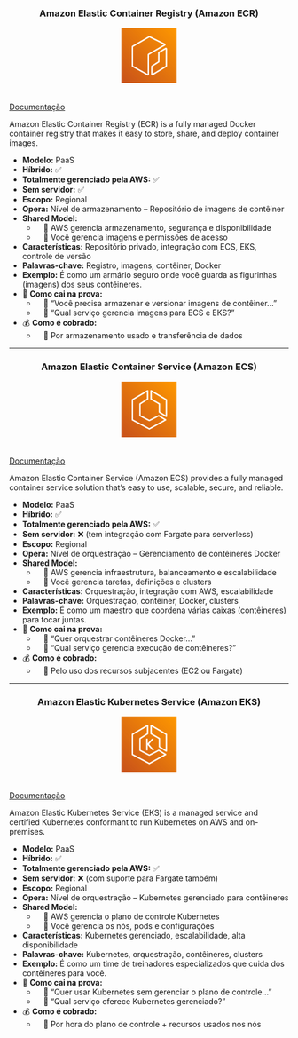 <div align="center">
  <h3>Amazon Elastic Container Registry (Amazon ECR)</h3>
  <img src="../assets/conteineres/Elastic Container Registry.png" alt="img" width="100"><br>
</div><br>

[Documentação](https://aws.amazon.com/pt/ecr/)

Amazon Elastic Container Registry (ECR) is a fully managed Docker container registry that makes it easy to store, share, and deploy container images.

- **Modelo:** PaaS
- **Híbrido:** ✅
- **Totalmente gerenciado pela AWS:** ✅
- **Sem servidor:** ✅
- **Escopo:** Regional
- **Opera:** Nível de armazenamento – Repositório de imagens de contêiner
- **Shared Model:**
  -  🔹 AWS gerencia armazenamento, segurança e disponibilidade
  -  🔹 Você gerencia imagens e permissões de acesso
- **Características:** Repositório privado, integração com ECS, EKS, controle de versão
- **Palavras-chave:** Registro, imagens, contêiner, Docker
- **Exemplo:** É como um armário seguro onde você guarda as figurinhas (imagens) dos seus contêineres.
- 📝 **Como cai na prova:**
  -  🔹 “Você precisa armazenar e versionar imagens de contêiner...”
  -  🔹 “Qual serviço gerencia imagens para ECS e EKS?”
- 💰 **Como é cobrado:**
  -  🔹 Por armazenamento usado e transferência de dados

---

<div align="center">
  <h3>Amazon Elastic Container Service (Amazon ECS)</h3>
  <img src="../assets/conteineres/Elastic Container Service.png" alt="img" width="100"><br>
</div><br>

[Documentação](https://aws.amazon.com/pt/ecs/)

Amazon Elastic Container Service (Amazon ECS) provides a fully managed container service solution that’s easy to use, scalable, secure, and reliable.

- **Modelo:** PaaS
- **Híbrido:** ✅
- **Totalmente gerenciado pela AWS:** ✅
- **Sem servidor:** ❌ (tem integração com Fargate para serverless)
- **Escopo:** Regional
- **Opera:** Nível de orquestração – Gerenciamento de contêineres Docker
- **Shared Model:**
  -  🔹 AWS gerencia infraestrutura, balanceamento e escalabilidade
  -  🔹 Você gerencia tarefas, definições e clusters
- **Características:** Orquestração, integração com AWS, escalabilidade
- **Palavras-chave:** Orquestração, contêiner, Docker, clusters
- **Exemplo:** É como um maestro que coordena várias caixas (contêineres) para tocar juntas.
- 📝 **Como cai na prova:**
  -  🔹 “Quer orquestrar contêineres Docker...”
  -  🔹 “Qual serviço gerencia execução de contêineres?”
- 💰 **Como é cobrado:**
  -  🔹 Pelo uso dos recursos subjacentes (EC2 ou Fargate)

---

<div align="center">
  <h3>Amazon Elastic Kubernetes Service (Amazon EKS)</h3>
  <img src="../assets/conteineres/Elastic Kubernetes Service.png" alt="img" width="100"><br>
</div><br>

[Documentação](https://aws.amazon.com/pt/eks/)

Amazon Elastic Kubernetes Service (EKS) is a managed service and certified Kubernetes conformant to run Kubernetes on AWS and on-premises.

- **Modelo:** PaaS
- **Híbrido:** ✅
- **Totalmente gerenciado pela AWS:** ✅
- **Sem servidor:** ❌ (com suporte para Fargate também)
- **Escopo:** Regional
- **Opera:** Nível de orquestração – Kubernetes gerenciado para contêineres
- **Shared Model:**
  -  🔹 AWS gerencia o plano de controle Kubernetes
  -  🔹 Você gerencia os nós, pods e configurações
- **Características:** Kubernetes gerenciado, escalabilidade, alta disponibilidade
- **Palavras-chave:** Kubernetes, orquestração, contêineres, clusters
- **Exemplo:** É como um time de treinadores especializados que cuida dos contêineres para você.
- 📝 **Como cai na prova:**
  -  🔹 “Quer usar Kubernetes sem gerenciar o plano de controle...”
  -  🔹 “Qual serviço oferece Kubernetes gerenciado?”
- 💰 **Como é cobrado:**
  -  🔹 Por hora do plano de controle + recursos usados nos nós
